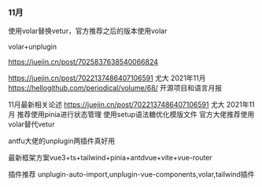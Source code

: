 ### 11月
使用volar替换vetur，官方推荐之后的版本使用volar

volar+unplugin

https://juejin.cn/post/7025837638540066824

https://juejin.cn/post/7022137486407106591 尤大 2021年11月
https://hellogithub.com/periodical/volume/68/ 开源项目和语言月报

11月最新相关论述
https://juejin.cn/post/7022137486407106591 尤大 2021年11月
推荐使用pinia进行状态管理
使用setup语法糖优化模版文件
官方大佬推荐使用volar替代vetur

antfu大佬的unplugin两插件真好用

最新框架方案vue3+ts+tailwind+pinia+antdvue+vite+vue-router

插件推荐 unplugin-auto-import,unplugin-vue-components,volar,tailwind插件
